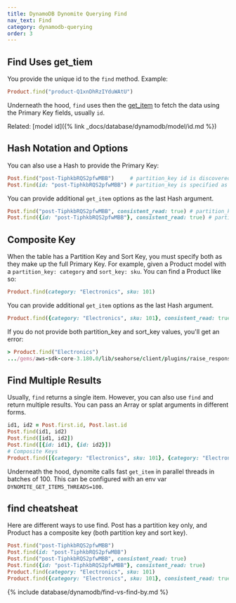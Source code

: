 ```yaml
---
title: DynamoDB Dynomite Querying Find
nav_text: Find
category: dynamodb-querying
order: 3
---
```


## Find Uses get_tiem

You provide the unique id to the `find` method. Example:

```ruby
Product.find("product-Q1xnDhRzIYduWAtU")
```

Underneath the hood, `find` uses then the [get_item](https://docs.aws.amazon.com/sdk-for-ruby/v3/api/Aws/DynamoDB/Client.html#get_item-instance_method) to fetch the data using the Primary Key fields, usually `id`.

Related: [model id]({% link _docs/database/dynamodb/model/id.md %})

## Hash Notation and Options

You can also use a Hash to provide the Primary Key:

```ruby
Post.find("post-TiphkbRQS2pfwMBB")     # partition_key id is discovered
Post.find(id: "post-TiphkbRQS2pfwMBB") # partition_key is specified as id
```

You can provide additional `get_item` options as the last Hash argument.

```ruby
Post.find("post-TiphkbRQS2pfwMBB", consistent_read: true) # partition_key is discovered
Post.find({id: "post-TiphkbRQS2pfwMBB"}, consistent_read: true) # partition_key is specified as id
```

## Composite Key

When the table has a Partition Key and Sort Key, you must specify both as they make up the full Primary Key. For example, given a Product model with a `partition_key: category` and `sort_key: sku`. You can find a Product like so:

```ruby
Product.find(category: "Electronics", sku: 101)
```

You can provide additional `get_item` options as the last Hash argument.

```ruby
Product.find({category: "Electronics", sku: 101}, consistent_read: true)
```

If you do not provide both partition_key and sort_key values, you'll get an error:

```ruby
> Product.find("Electronics")
.../gems/aws-sdk-core-3.180.0/lib/seahorse/client/plugins/raise_response_errors.rb:17:in `call': The provided key element does not match the schema (Aws::DynamoDB::Errors::ValidationException)
```

## Find Multiple Results

Usually, `find` returns a single item. However, you can also use `find` and return multiple results. You can pass an Array or splat arguments in different forms.

```ruby
id1, id2 = Post.first.id, Post.last.id
Post.find(id1, id2)
Post.find([id1, id2])
Post.find([{id: id1}, {id: id2}])
# Composite Keys
Product.find([{category: "Electronics", sku: 101}, {category: "Electronics", sku: 102}])
```

Underneath the hood, dynomite calls fast `get_item` in parallel threads in batches of 100. This can be configured with an env var `DYNOMITE_GET_ITEMS_THREADS=100`.

## find cheatsheat

Here are different ways to use find. Post has a partition key only, and Product has a composite key (both partition key and sort key).

```ruby
Post.find("post-TiphkbRQS2pfwMBB")
Post.find(id: "post-TiphkbRQS2pfwMBB")
Post.find("post-TiphkbRQS2pfwMBB", consistent_read: true)
Post.find({id: "post-TiphkbRQS2pfwMBB"}, consistent_read: true)
Product.find(category: "Electronics", sku: 101)
Product.find({category: "Electronics", sku: 101}, consistent_read: true)
```

{% include database/dynamodb/find-vs-find-by.md %}
